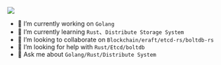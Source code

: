 ![](https://i.loli.net/2019/05/03/5ccc071537b20.jpg)

- 🔭 I’m currently working on `Golang`
- 🌱 I’m currently learning `Rust`、`Distribute Storage System`
- 👯 I’m looking to collaborate on `Blockchain/eraft/etcd-rs/boltdb-rs`
- 🤔 I’m looking for help with `Rust/Etcd/boltdb`
- 💬 Ask me about `Golang/Rust/Distribute System`
